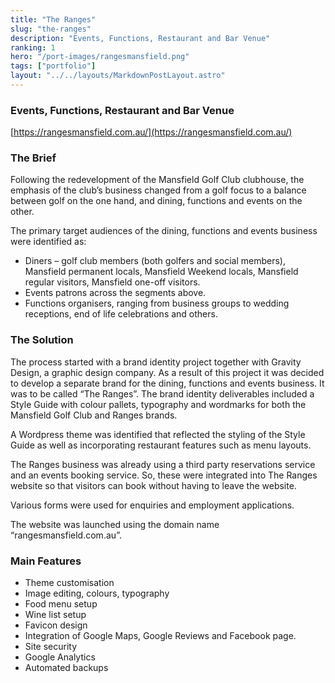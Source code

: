 ```yaml
---
title: "The Ranges"
slug: "the-ranges"
description: "Events, Functions, Restaurant and Bar Venue"
ranking: 1
hero: "/port-images/rangesmansfield.png"
tags: ["portfolio"]
layout: "../../layouts/MarkdownPostLayout.astro"
---
```


### Events, Functions, Restaurant and Bar Venue

[https://rangesmansfield.com.au/](https://rangesmansfield.com.au/)

### The Brief

Following the redevelopment of the Mansfield Golf Club clubhouse, the emphasis of the club’s business changed from a golf focus to a balance between golf on the one hand, and dining, functions and events on the other.

The primary target audiences of the dining, functions and events business were identified as:

- Diners – golf club members (both golfers and social members), Mansfield permanent locals, Mansfield Weekend locals, Mansfield regular visitors, Mansfield one-off visitors.
- Events patrons across the segments above.
- Functions organisers, ranging from business groups to wedding receptions, end of life celebrations and others.

### The Solution

The process started with a brand identity project together with Gravity Design, a graphic design company. As a result of this project it was decided to develop a separate brand for the dining, functions and events business. It was to be called “The Ranges”. The brand identity deliverables included a Style Guide with colour pallets, typography and wordmarks for both the Mansfield Golf Club and Ranges brands.

A Wordpress theme was identified that reflected the styling of the Style Guide as well as incorporating restaurant features such as menu layouts.

The Ranges business was already using a third party reservations service and an events booking service. So, these were integrated into The Ranges website so that visitors can book without having to leave the website.

Various forms were used for enquiries and employment applications.

The website was launched using the domain name “rangesmansfield.com.au”.

### Main Features

- Theme customisation
- Image editing, colours, typography
- Food menu setup
- Wine list setup
- Favicon design
- Integration of Google Maps, Google Reviews and Facebook page.
- Site security
- Google Analytics
- Automated backups
